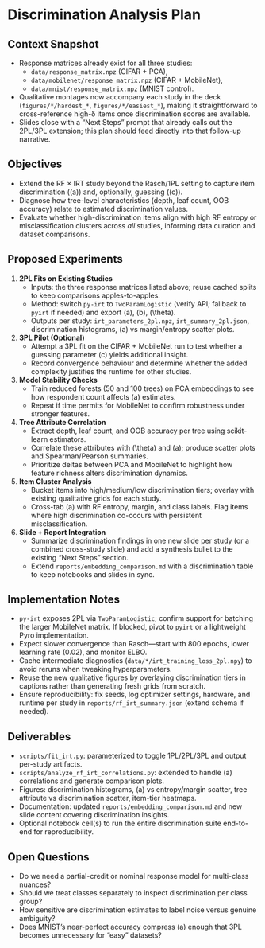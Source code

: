 # Discrimination Analysis Plan

## Context Snapshot
- Response matrices already exist for all three studies:
  - `data/response_matrix.npz` (CIFAR + PCA),
  - `data/mobilenet/response_matrix.npz` (CIFAR + MobileNet),
  - `data/mnist/response_matrix.npz` (MNIST control).
- Qualitative montages now accompany each study in the deck (`figures/*/hardest_*`, `figures/*/easiest_*`), making it straightforward to cross-reference high-δ items once discrimination scores are available.
- Slides close with a “Next Steps” prompt that already calls out the 2PL/3PL extension; this plan should feed directly into that follow-up narrative.

## Objectives
- Extend the RF × IRT study beyond the Rasch/1PL setting to capture item discrimination (\(a\)) and, optionally, guessing (\(c\)).
- Diagnose how tree-level characteristics (depth, leaf count, OOB accuracy) relate to estimated discrimination values.
- Evaluate whether high-discrimination items align with high RF entropy or misclassification clusters across *all* studies, informing data curation and dataset comparisons.

## Proposed Experiments
1. **2PL Fits on Existing Studies**
   - Inputs: the three response matrices listed above; reuse cached splits to keep comparisons apples-to-apples.
   - Method: switch `py-irt` to `TwoParamLogistic` (verify API; fallback to `pyirt` if needed) and export \(a\), \(b\), \(\theta\).
   - Outputs per study: `irt_parameters_2pl.npz`, `irt_summary_2pl.json`, discrimination histograms, \(a\) vs margin/entropy scatter plots.
2. **3PL Pilot (Optional)**
   - Attempt a 3PL fit on the CIFAR + MobileNet run to test whether a guessing parameter \(c\) yields additional insight.
   - Record convergence behaviour and determine whether the added complexity justifies the runtime for other studies.
3. **Model Stability Checks**
   - Train reduced forests (50 and 100 trees) on PCA embeddings to see how respondent count affects \(a\) estimates.
   - Repeat if time permits for MobileNet to confirm robustness under stronger features.
4. **Tree Attribute Correlation**
   - Extract depth, leaf count, and OOB accuracy per tree using scikit-learn estimators.
   - Correlate these attributes with \(\theta\) and \(a\); produce scatter plots and Spearman/Pearson summaries.
   - Prioritize deltas between PCA and MobileNet to highlight how feature richness alters discrimination dynamics.
5. **Item Cluster Analysis**
   - Bucket items into high/medium/low discrimination tiers; overlay with existing qualitative grids for each study.
   - Cross-tab \(a\) with RF entropy, margin, and class labels. Flag items where high discrimination co-occurs with persistent misclassification.
6. **Slide + Report Integration**
   - Summarize discrimination findings in one new slide per study (or a combined cross-study slide) and add a synthesis bullet to the existing “Next Steps” section.
   - Extend `reports/embedding_comparison.md` with a discrimination table to keep notebooks and slides in sync.

## Implementation Notes
- `py-irt` exposes 2PL via `TwoParamLogistic`; confirm support for batching the larger MobileNet matrix. If blocked, pivot to `pyirt` or a lightweight Pyro implementation.
- Expect slower convergence than Rasch—start with 800 epochs, lower learning rate (0.02), and monitor ELBO.
- Cache intermediate diagnostics (`data/*/irt_training_loss_2pl.npy`) to avoid reruns when tweaking hyperparameters.
- Reuse the new qualitative figures by overlaying discrimination tiers in captions rather than generating fresh grids from scratch.
- Ensure reproducibility: fix seeds, log optimizer settings, hardware, and runtime per study in `reports/rf_irt_summary.json` (extend schema if needed).

## Deliverables
- `scripts/fit_irt.py`: parameterized to toggle 1PL/2PL/3PL and output per-study artifacts.
- `scripts/analyze_rf_irt_correlations.py`: extended to handle \(a\) correlations and generate comparison plots.
- Figures: discrimination histograms, \(a\) vs entropy/margin scatter, tree attribute vs discrimination scatter, item-tier heatmaps.
- Documentation: updated `reports/embedding_comparison.md` and new slide content covering discrimination insights.
- Optional notebook cell(s) to run the entire discrimination suite end-to-end for reproducibility.

## Open Questions
- Do we need a partial-credit or nominal response model for multi-class nuances?
- Should we treat classes separately to inspect discrimination per class group?
- How sensitive are discrimination estimates to label noise versus genuine ambiguity?
- Does MNIST’s near-perfect accuracy compress \(a\) enough that 3PL becomes unnecessary for “easy” datasets?
